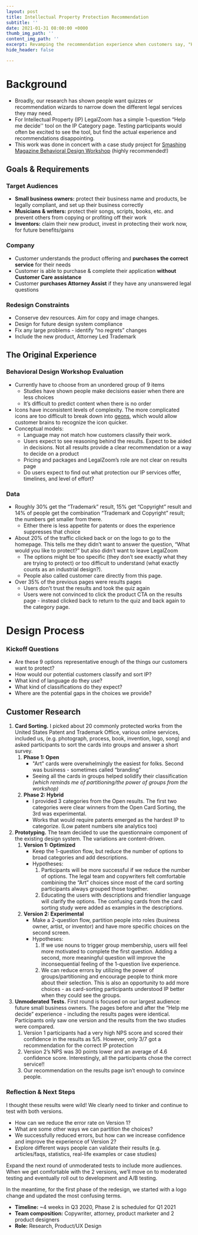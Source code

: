```yaml
---
layout: post
title: Intellectual Property Protection Recommendation
subtitle: ''
date: 2021-01-31 08:00:00 +0000
thumb_img_path: ''
content_img_path: ''
excerpt: Revamping the recommendation experience when customers say, "Help me decide"
hide_header: false

---
```

# Background

* Broadly, our research has shown people want quizzes or recommendation wizards to narrow down the different legal services they may need.
* For Intellectual Property (IP) LegalZoom has a simple 1-question “Help me decide'' tool on the IP Category page. Testing participants would often be excited to see the tool, but find the actual experience and recommendations disappointing.
* This work was done in concert with a case study project for [Smashing Magazine Behavioral Design Workshop](https://smashingconf.com/online-workshops/workshops/susan-guthrie-weinschenk) (highly recommended!)

## Goals & Requirements

### Target Audiences

* **Small business owners:** protect their business name and products, be legally compliant, and set up their business correctly
* **Musicians & writers:** protect their songs, scripts, books, etc. and prevent others from copying or profiting off their work
* **Inventors:** claim their new product, invest in protecting their work now, for future benefits/gains

### Company

* Customer understands the product offering and **purchases the correct service** for their needs
* Customer is able to purchase & complete their application **without Customer Care assistance**
* Customer **purchases Attorney Assist** if they have any unanswered legal questions

### Redesign Constraints

* Conserve dev resources. Aim for copy and image changes.
* Design for future design system compliance
* Fix any large problems - identify “no regrets” changes
* Include the new product, Attorney Led Trademark

## The Original Experience

### Behavioral Design Workshop Evaluation

* Currently have to choose from an unordered group of 9 items
  * Studies have shown people make decisions easier when there are less choices
  * It’s difficult to predict content when there is no order
* Icons have inconsistent levels of complexity. The more complicated icons are too difficult to break down into [geons](https://en.wikipedia.org/wiki/Geon_(psychology)#:\~:text=Geons%20are%20the%20simple%202D,of%20objects%20in%20the%20brain.), which would allow customer brains to recognize the icon quicker.
* Conceptual models:
  * Language may not match how customers classify their work.
  * Users expect to see reasoning behind the results. Expect to be aided in decisions. Not all results provide a clear recommendation or a way to decide on a product
  * Pricing and packages and LegalZoom’s role are not clear on results page
  * Do users expect to find out what protection our IP services offer, timelines, and level of effort?

### Data

* Roughly 30% get the “Trademark” result, 15% get “Copyright” result and 14% of people get the combination “Trademark and Copyright” result; the numbers get smaller from there.
  * Either there is less appetite for patents or does the experience suppresses that choice
* About 20% of the traffic clicked back or on the logo to go to the homepage. This tells me they didn’t want to answer the question, “What would you like to protect?” but also didn’t want to leave LegalZoom
  * The options might be too specific (they don’t see exactly what they are trying to protect) or too difficult to understand (what exactly counts as an industrial design?).
  * People also called customer care directly from this page.
* Over 35% of the previous pages were results pages
  * Users don't trust the results and took the quiz again
  * Users were not convinced to click the product CTA on the results page - instead clicked back to return to the quiz and back again to the category page.

# Design Process

### Kickoff Questions

* Are these 9 options representative enough of the things our customers want to protect?
* How would our potential customers classify and sort IP?
* What kind of language do they use?
* What kind of classifications do they expect?
* Where are the potential gaps in the choices we provide?

## Customer Research

1. **Card Sorting.** I picked about 20 commonly protected works from the United States Patent and Trademark Office, various online services, included us, (e.g. photograph, process, book, invention, logo, song) and asked participants to sort the cards into groups and answer a short survey.
   1. **Phase 1: Open**
      * "Art" cards were overwhelmingly the easiest for folks. Second was business - sometimes called “branding”
      * Seeing all the cards in groups helped solidify their classification _(which reminds me of partitioning/the power of groups from the workshop)_
   2. **Phase 2: Hybrid**
      * I provided 3 categories from the Open results. The first two categories were clear winners from the Open Card Sorting, the 3rd was experimental.
      * Works that would require patents emerged as the hardest IP to categorize. (Low patent numbers  site analytics too)
2. **Prototyping.** The team decided to use the questionnaire component of the existing design system. The variations are content-driven.
   1. **Version 1: Optimized**
      * Keep the 1-question flow, but reduce the number of options to broad categories and add descriptions.
      * Hypotheses:
        1. Participants will be more successful if we reduce the number of options. The legal team and copywriters felt comfortable combining the “Art” choices since most of the card sorting participants always grouped those together.
        2. Educating the users with descriptions and friendlier language will clarify the options. The confusing cards from the card sorting study were added as examples in the descriptions.
   2. **Version 2: Experimental**
      * Make a 2-question flow, partition people into roles (business owner, artist, or inventor) and have more specific choices on the second screen.
      * Hypotheses:
        1. If we use nouns to trigger group membership, users will feel more motivated to complete the first question. Adding a second, more meaningful question will improve the inconsequential feeling of the 1-question live experience.
        2. We can reduce errors by utilizing the power of groups/partitioning and encourage people to think more about their selection. This is also an opportunity to add more choices - as card-sorting participants understood IP better when they could see the groups.
3. **Unmoderated Tests.** First round is focused on our largest audience: future small business owners. The pages before and after the “Help me decide” experience - including the results pages were identical. Participants only saw one version and the results from the two studies were compared.
   1. Version 1 participants had a very high NPS score and scored their confidence in the results as 5/5. However, only 3/7 got a recommendation for the correct IP protection
   2. Version 2’s NPS was 30 points lower and an average of 4.6 confidence score. Interestingly, all the participants chose the correct service!!
   3. Our recommendation on the results page isn’t enough to convince people.

### Reflection & Next Steps

I thought these results were wild! We clearly need to tinker and continue to test with both versions.

* How can we reduce the error rate on Version 1?
* What are some other ways we can partition the choices?
* We successfully reduced errors, but how can we increase confidence and improve the experience of Version 2?
* Explore different ways people can validate their results (e.g. articles/faqs, statistics, real-life examples or case studies)

Expand the next round of unmoderated tests to include more audiences. When we get comfortable with the 2 versions, we’ll move on to moderated testing and eventually roll out to development and A/B testing.

In the meantime, for the first phase of the redesign, we started with a logo change and updated the most confusing terms.

* **Timeline:** \~4 weeks in Q3 2020, Phase 2 is scheduled for Q1 2021
* **Team composition:** Copywriter, attorney, product marketer and 2 product designers
* **Role:** Research, Product/UX Design